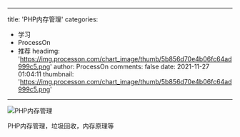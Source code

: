 
---
title: 'PHP内存管理'
categories: 
 - 学习
 - ProcessOn
 - 推荐
headimg: 'https://img.processon.com/chart_image/thumb/5b856d70e4b06fc64ad999c5.png'
author: ProcessOn
comments: false
date: 2021-11-27 01:04:11
thumbnail: 'https://img.processon.com/chart_image/thumb/5b856d70e4b06fc64ad999c5.png'
---

<div>   
<img class="thumb" alt="PHP内存管理" src="https://img.processon.com/chart_image/thumb/5b856d70e4b06fc64ad999c5.png" referrerpolicy="no-referrer">
<p>PHP内存管理，垃圾回收，内存原理等</p>  
</div>
            